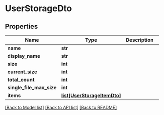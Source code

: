 # UserStorageDto


## Properties
Name | Type | Description | Notes
------------ | ------------- | ------------- | -------------
**name** | **str** |  | [optional] 
**display_name** | **str** |  | [optional] 
**size** | **int** |  | [optional] 
**current_size** | **int** |  | [optional] 
**total_count** | **int** |  | [optional] 
**single_file_max_size** | **int** |  | [optional] 
**items** | [**list[UserStorageItemDto]**](UserStorageItemDto.md) |  | [optional] 

[[Back to Model list]](../README.md#documentation-for-models) [[Back to API list]](../README.md#documentation-for-api-endpoints) [[Back to README]](../README.md)


